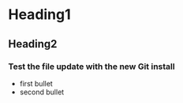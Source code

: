 # Heading1
## Heading2
### Test the file update with the new Git install

- first bullet
- second bullet
